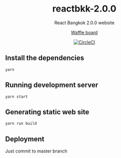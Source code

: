 <h1 align="center">reactbkk-2.0.0</h1>

<p align="center">React Bangkok 2.0.0 website</p>

<p align="center"><a href="https://waffle.io/reactbkk/2.0.0">Waffle board</a></p>

<p align="center"><a href="https://circleci.com/gh/reactbkk/2.0.0/tree/master"><img src="https://circleci.com/gh/reactbkk/2.0.0/tree/master.svg?style=svg" alt="CircleCI" /></a></p>


## Install the dependencies
```
yarn
```

## Running development server
```
yarn start
```

## Generating static web site
```
yarn run build
```

## Deployment
Just commit to master branch
